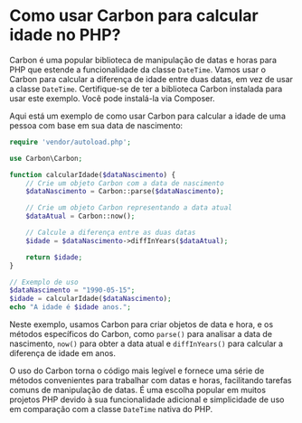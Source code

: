 # Como usar Carbon para calcular idade no PHP?

Carbon é uma popular biblioteca de manipulação de datas e horas para PHP que estende a funcionalidade da classe `DateTime`. Vamos usar o Carbon para calcular a diferença de idade entre duas datas, em vez de usar a classe `DateTime`. Certifique-se de ter a biblioteca Carbon instalada para usar este exemplo. Você pode instalá-la via Composer.

Aqui está um exemplo de como usar Carbon para calcular a idade de uma pessoa com base em sua data de nascimento:

```php
require 'vendor/autoload.php';

use Carbon\Carbon;

function calcularIdade($dataNascimento) {
    // Crie um objeto Carbon com a data de nascimento
    $dataNascimento = Carbon::parse($dataNascimento);

    // Crie um objeto Carbon representando a data atual
    $dataAtual = Carbon::now();

    // Calcule a diferença entre as duas datas
    $idade = $dataNascimento->diffInYears($dataAtual);

    return $idade;
}

// Exemplo de uso
$dataNascimento = "1990-05-15";
$idade = calcularIdade($dataNascimento);
echo "A idade é $idade anos.";
```

Neste exemplo, usamos Carbon para criar objetos de data e hora, e os métodos específicos do Carbon, como `parse()` para analisar a data de nascimento, `now()` para obter a data atual e `diffInYears()` para calcular a diferença de idade em anos.

O uso do Carbon torna o código mais legível e fornece uma série de métodos convenientes para trabalhar com datas e horas, facilitando tarefas comuns de manipulação de datas. É uma escolha popular em muitos projetos PHP devido à sua funcionalidade adicional e simplicidade de uso em comparação com a classe `DateTime` nativa do PHP.
